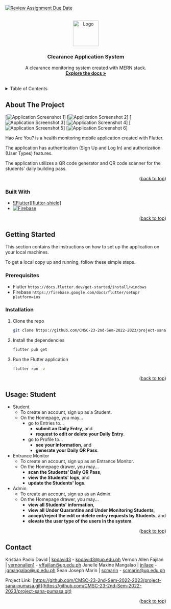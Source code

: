 [![Review Assignment Due Date](https://classroom.github.com/assets/deadline-readme-button-24ddc0f5d75046c5622901739e7c5dd533143b0c8e959d652212380cedb1ea36.svg)](https://classroom.github.com/a/qXKUO3-R)
<a name="readme-top"></a>

<!-- PROJECT LOGO -->
<br />
<div align="center">
  <a href="https://github.com/CMSC100/project-sadirige.git">
    <img src="images/logo.png" alt="Logo" width="80" height="80">
  </a>

<h3 align="center">Clearance Application System</h3>

  <p align="center">
    A clearance monitoring system created with MERN stack.
    <br />
    <a href="https://github.com/CMSC100/project-sadirige.git"><strong>Explore the docs »</strong></a>
    <br />
    <br />
  </p>
</div>

<!-- TABLE OF CONTENTS -->
<details>
  <summary>Table of Contents</summary>
  <ol>
    <li>
      <a href="#about-the-project">About The Project</a>
      <ul>
        <li><a href="#built-with">Built With</a></li>
      </ul>
    </li>
    <li>
      <a href="#getting-started">Getting Started</a>
      <ul>
        <li><a href="#prerequisites">Prerequisites</a></li>
        <li><a href="#installation">Installation</a></li>
      </ul>
    </li>
    <li><a href="#usage">Usage</a></li>
    <li><a href="#contact">Contact</a></li>
  </ol>
</details>

<!-- ABOUT THE PROJECT -->

## About The Project

[![Application Screenshot 1][product-screenshot-1]]
[![Application Screenshot 2][product-screenshot-2]]
[![Application Screenshot 3][product-screenshot-3]]
[![Application Screenshot 4][product-screenshot-4]]
[![Application Screenshot 5][product-screenshot-5]]
[![Application Screenshot 6][product-screenshot-6]]

Hao Are You? is a health monitoring mobile application created with Flutter.

The application has authentication (Sign Up and Log In) and authorization (User Types) features.

The application utilizes a QR code generator and QR code scanner for the students' daily building pass.

<p align="right">(<a href="#readme-top">back to top</a>)</p>

### Built With

- [![Flutter][flutter-shield]](flutter-url)
- [![Firebase][firebase-shield]](firebase-url)

<p align="right">(<a href="#readme-top">back to top</a>)</p>

<!-- GETTING STARTED -->

## Getting Started

This section contains the instructions on how to set up the application on your local machines.

To get a local copy up and running, follow these simple steps.

### Prerequisites

- Flutter
  `https://docs.flutter.dev/get-started/install/windows`
- Firebase
  `https://firebase.google.com/docs/flutter/setup?platform=ios`

### Installation

1. Clone the repo
   ```sh
   git clone https://github.com/CMSC-23-2nd-Sem-2022-2023/project-sana-pumasa.git
   ```
2. Install the dependencies
   ```sh
   flutter pub get
   ```
3. Run the Flutter application
   ```sh
   flutter run -v
   ```

<p align="right">(<a href="#readme-top">back to top</a>)</p>

<!-- USAGE EXAMPLES -->

## Usage: Student

- Student
  - To create an account, sign up as a Student.
  - On the Homepage, you may...
    - go to Entries to...
      - **submit an Daily Entry**, and
      - **request to edit or delete your Daily Entry**.
    - go to Profile to...
      - **see your information**, and
      - **generate your Daily QR Pass**.
- Entrance Monitor
  - To create an account, sign up as an Entrance Monitor.
  - On the Homepage drawer, you may...
    - **scan the Students' Daily QR Pass**,
    - **view the Students' logs**, and
    - **update the Students' logs**.
- Admin
  - To create an account, sign up as an Admin.
  - On the Homepage drawer, you may...
    - **view all Students' information**,
    - **view all Under Quarantine and Under Monitoring Students**,
    - **accept/reject the edit or delete entry requests by Students**, and
    - **elevate the user type of the users in the system**.

<p align="right">(<a href="#readme-top">back to top</a>)</p>

<!-- CONTACT -->

## Contact

Kristian Paolo David | [kpdavid3](https://github.com/kpdavid3) - kpdavid3@up.edu.ph
Vernon Allen Fajilan | [vernonallen1](https://github.com/vernonallen1) - vffajilan@up.edu.ph
Janelle Maxine Mangalao | [jnllaee](https://github.com/jnllaee) - jgmangalao@up.edu.ph
Sean Joseph Marin | [scmarin](https://github.com/scmarin) - scmarin@up.edu.ph

Project Link: [https://github.com/CMSC-23-2nd-Sem-2022-2023/project-sana-pumasa.git](https://github.com/CMSC-23-2nd-Sem-2022-2023/project-sana-pumasa.git)

<p align="right">(<a href="#readme-top">back to top</a>)</p>

<!-- MARKDOWN LINKS & IMAGES -->
<!-- https://www.markdownguide.org/basic-syntax/#reference-style-links -->

[license-shield]: https://img.shields.io/github/license/github_username/repo_name.svg?style=for-the-badge
[license-url]: https://github.com/github_username/repo_name/blob/master/LICENSE.txt
[linkedin-shield]: https://img.shields.io/badge/-LinkedIn-black.svg?style=for-the-badge&logo=linkedin&colorB=555
[linkedin-url]: https://linkedin.com/in/linkedin_username
[product-screenshot-1]: images/screenshots/1.jpg
[product-screenshot-2]: images/screenshots/2.jpg
[product-screenshot-3]: images/screenshots/3.jpg
[product-screenshot-4]: images/screenshots/4.jpg
[product-screenshot-5]: images/screenshots/6.jpg
[product-screenshot-6]: images/screenshots/5.jpg
[usage-screenshot-1]: images/screenshots/usage/sign-up-student.jpg
[mongodb-shield]: https://img.shields.io/badge/flutter-0096FF?style=for-the-badge&logo=flutter&logoColor=white
[mongodb-url]: https://flutter.dev/
[firebase-shield]: https://img.shields.io/badge/firebase-FFAF37?style=for-the-badge&logo=firebase&logoColor=white
[firebase-url]: https://firebase.google.com/
